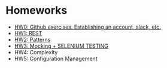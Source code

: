 # Homeworks

* [HW0: Github exercises. Establishing an account, slack, etc.](https://github.com/CSC-510/Course/blob/master/HW/HW0.md)
* [HW1: REST](https://github.com/CSC-510/Course/blob/master/HW/HW1.md)
* [HW2: Patterns](https://github.com/CSC-510/Course/blob/master/HW/HW2.md)
* [HW3: Mocking + SELENIUM TESTING](https://github.com/CSC-510/Course/blob/master/HW/HW3.md)
* HW4: Complexity
* HW5: Configuration Management
